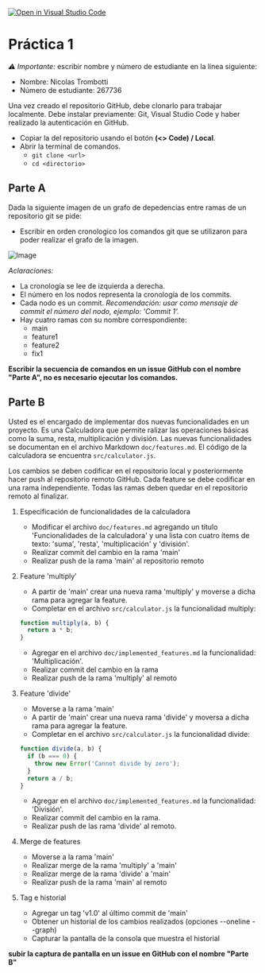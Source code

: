 [![Open in Visual Studio Code](https://classroom.github.com/assets/open-in-vscode-718a45dd9cf7e7f842a935f5ebbe5719a5e09af4491e668f4dbf3b35d5cca122.svg)](https://classroom.github.com/online_ide?assignment_repo_id=11763535&assignment_repo_type=AssignmentRepo)
# Práctica 1

*:warning: Importante:* escribir nombre y número de estudiante en la línea siguiente:  
- Nombre: Nicolas Trombotti 
- Número de estudiante: 267736


Una vez creado el repositorio GitHub, debe clonarlo para trabajar localmente. Debe instalar previamente: Git, Visual Studio Code y haber realizado la autenticación en GitHub.
- Copiar la <url> del repositorio usando el botón **(<> Code) / Local**.
- Abrir la terminal de comandos.
    - `git clone <url>`
    - `cd <directorio>` 

## Parte A

Dada la siguiente imagen de un grafo de depedencias entre ramas de un repositorio git se pide:

- Escribir en orden cronologico los comandos git que se utilizaron para poder realizar el grafo de la imagen.

![Image](https://i.ibb.co/KrdCt5s/grafo.png)

*Aclaraciones:*
- La cronología se lee de izquierda a derecha.
- El número en los nodos representa la cronología de los commits.
- Cada nodo es un commit.
*Recomendación: usar como mensaje de commit el número del nodo, ejemplo: 'Commit 1'.*
- Hay cuatro ramas con su nombre correspondiente:
  - main
  - feature1
  - feature2
  - fix1

**Escribir la secuencia de comandos en un issue GitHub con el nombre "Parte A", no es necesario ejecutar los comandos.**

## Parte B

Usted es el encargado de implementar dos nuevas funcionalidades en un proyecto. Es una Calculadora que permite ralizar las operaciones básicas como la suma, resta, multiplicación y división.
Las nuevas funcionalidades se documentan en el archivo Markdown `doc/features.md`. El código de la calculadora se encuentra `src/calculator.js`. 

Los cambios se deben codificar en el repositorio local y posteriormente hacer push al repositorio remoto GitHub. Cada feature se debe codificar en una rama independiente. Todas las ramas deben quedar en el repositorio remoto al finalizar.

1. Especificación de funcionalidades de la calculadora
   - Modificar el archivo `doc/features.md` agregando un título 'Funcionalidades de la calculadora' y una lista con cuatro ítems de texto: 'suma', 'resta', 'multiplicación' y 'división'.
   - Realizar commit del cambio en la rama 'main'
   - Realizar push de la rama 'main' al repositorio remoto

2. Feature 'multiply'
    - A partir de 'main' crear una nueva rama 'multiply' y moverse a dicha rama para agregar la feature.
    - Completar en el archivo `src/calculator.js` la funcionalidad multiply:
    ```javascript 
    function multiply(a, b) {
      return a * b;
    }
    ```
   - Agregar en el archivo `doc/implemented_features.md` la funcionalidad: 'Multiplicación'.
   - Realizar commit del cambio en la rama
   - Realizar push de la rama 'multiply' al remoto

3. Feature 'divide'
   - Moverse a la rama 'main'
   - A partir de 'main' crear una nueva rama 'divide' y moversa a dicha rama para agregar la feature.
   - Completar en el archivo `src/calculator.js` la funcionalidad divide:
    ```javascript 
    function divide(a, b) {
      if (b === 0) {
        throw new Error('Cannot divide by zero');
      }
      return a / b;
    }
    ```
   - Agregar en el archivo `doc/implemented_features.md` la funcionalidad: 'División'.
   - Realizar commit del cambio en la rama.
   - Realizar push de las rama 'divide' al remoto.

4. Merge de features
   - Moverse a la rama 'main'
   - Realizar merge de la rama 'multiply' a 'main'
   - Realizar merge de la rama 'divide' a 'main'
   - Realizar push de la rama 'main' al remoto

5. Tag e historial
   - Agregar un tag 'v1.0' al último commit de 'main'
   - Obtener un historial de los cambios realizados (opciones --oneline --graph)
   - Capturar la pantalla de la consola que muestra el historial 

**subir la captura de pantalla en un issue en GitHub con el nombre "Parte B"**
